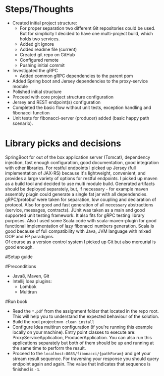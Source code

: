 # Steps/Thoughts
* Created initial project structure:
    * For proper separation two different Git repositories could be used. But for simplicity I decided to have one
    multi-project build, which holds two services.
    * Added git ignore
    * Added readme file (current)
    * Created git repo on GitHub
    * Configured remote
    * Pushing initial commit
* Investigated the gRPC
    * Added common gRPC dependencies to the parent pom
* Added Spring boot and Jersey dependencies to the proxy-service module
* Polished initial structure
* Proceed with core project structure configuration
* Jersey and REST endpoint(s) configuration
* Completed the basic flow without unit tests, exception handling and fibonacci function
* Unit tests for fibonacci-server (producer) added (basic happy path scenario).

# Library picks and decisions
SpringBoot for out of the box application server (Tomcat), dependency injection, fast enough configuration, good documentation, good integration
with other libraries.
For restful endpoints I picked up Jersey (full implementation of JAX-RS) because it's lightweight, convenient, and provides a large variety
of options for restful endpoints.
I picked up maven as a build tool and decided to use multi module build. Generated artifacts should be deployed separately, but,
if necessary - for example maven assembly plugin could generate a single fat jar with all dependencies.
gRPC/protobuf were taken for separation, low coupling and declaration of protocol. Also for good and fast generation of all necessary
abstractions (service, messages, contracts).
JUnit was taken as a main and good supported unit testing framework. It also fits for gRPC testing library purposes.
Also I used some Scala code with scala-maven-plugin for good functional implementation of lazy fibonacci numbers generation. Scala is good 
because of full compatibility with Java, JVM language with mixed OOP and FP paradigms.  
Of course as a version control system I picked up Git but also mercurial is good enough.

#Setup guide

#Preconditions
* Java8, Maven, Git
* Intellij Idea plugins:
    * Lombok
    * Multirun
    
#Run book
* Read the `*.pdf` from the assignment folder that located in the repo root.
This will help you to understand the expected behaviour of the solution.
* Build the root project:`mvn clean install`
* Configure Idea multirun configuration (if you're running this example locally on your machine).
Entry point classes to execute are: ProxyServiceApplication, ProducerApplication.
You can also run this applications separately but both of them should be up and running at the same time to
perform the result.
* Proceed to the `localhost:8083/fibonacci/{pathParam}` and get your stream result sequence.
For traversing your response you should query endpoint again and again.
The value that indicates that sequence is finished is `-1`.
